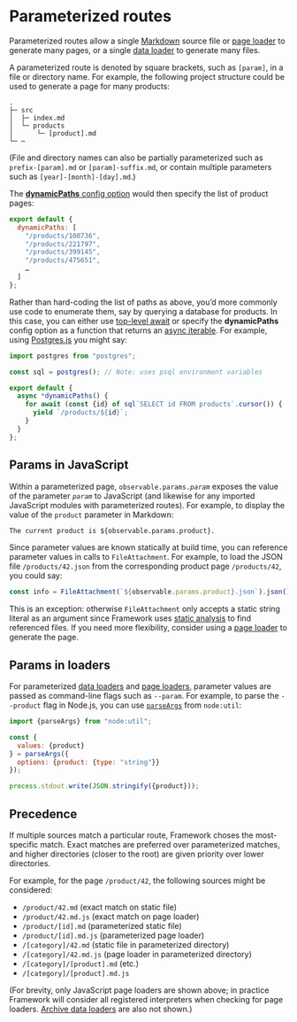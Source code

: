 # Parameterized routes <a href="https://github.com/observablehq/framework/pull/1523" class="observablehq-version-badge" data-version="prerelease" title="Added in #1523"></a>

Parameterized routes allow a single [Markdown](./markdown) source file or [page loader](./page-loaders) to generate many pages, or a single [data loader](./data-loaders) to generate many files.

A parameterized route is denoted by square brackets, such as `[param]`, in a file or directory name. For example, the following project structure could be used to generate a page for many products:

```
.
├─ src
│  ├─ index.md
│  └─ products
│      └─ [product].md
└─ ⋯
```

(File and directory names can also be partially parameterized such as `prefix-[param].md` or `[param]-suffix.md`, or contain multiple parameters such as `[year]-[month]-[day].md`.)

The [**dynamicPaths** config option](./config#dynamicPaths) would then specify the list of product pages:

```js run=false
export default {
  dynamicPaths: [
    "/products/100736",
    "/products/221797",
    "/products/399145",
    "/products/475651",
    …
  ]
};
```

Rather than hard-coding the list of paths as above, you’d more commonly use code to enumerate them, say by querying a database for products. In this case, you can either use [top-level await](https://v8.dev/features/top-level-await) or specify the **dynamicPaths** config option as a function that returns an [async iterable](https://developer.mozilla.org/en-US/docs/Web/JavaScript/Reference/Iteration_protocols#the_async_iterator_and_async_iterable_protocols). For example, using [Postgres.js](https://github.com/porsager/postgres/blob/master/README.md#usage) you might say:

```js run=false
import postgres from "postgres";

const sql = postgres(); // Note: uses psql environment variables

export default {
  async *dynamicPaths() {
    for await (const {id} of sql`SELECT id FROM products`.cursor()) {
      yield `/products/${id}`;
    }
  }
};
```

## Params in JavaScript

Within a parameterized page, <code>observable.params.<i>param</i></code> exposes the value of the parameter <code><i>param</i></code> to JavaScript (and likewise for any imported JavaScript modules with parameterized routes). For example, to display the value of the `product` parameter in Markdown:

```md run=false
The current product is ${observable.params.product}.
```

Since parameter values are known statically at build time, you can reference parameter values in calls to `FileAttachment`. For example, to load the JSON file `/products/42.json` from the corresponding product page `/products/42`, you could say:

```js run=false
const info = FileAttachment(`${observable.params.product}.json`).json();
```

This is an exception: otherwise `FileAttachment` only accepts a static string literal as an argument since Framework uses [static analysis](./files#static-analysis) to find referenced files. If you need more flexibility, consider using a [page loader](./page-loaders) to generate the page.

## Params in loaders

For parameterized [data loaders](./data-loaders) and [page loaders](./page-loaders), parameter values are passed as command-line flags such as `--param`. For example, to parse the `--product` flag in Node.js, you can use [`parseArgs`](https://nodejs.org/api/util.html#utilparseargsconfig) from `node:util`:

```js run=false
import {parseArgs} from "node:util";

const {
  values: {product}
} = parseArgs({
  options: {product: {type: "string"}}
});

process.stdout.write(JSON.stringify({product}));
```

## Precedence

If multiple sources match a particular route, Framework choses the most-specific match. Exact matches are preferred over parameterized matches, and higher directories (closer to the root) are given priority over lower directories.

For example, for the page `/product/42`, the following sources might be considered:

* `/product/42.md` (exact match on static file)
* `/product/42.md.js` (exact match on page loader)
* `/product/[id].md` (parameterized static file)
* `/product/[id].md.js` (parameterized page loader)
* `/[category]/42.md` (static file in parameterized directory)
* `/[category]/42.md.js` (page loader in parameterized directory)
* `/[category]/[product].md` (etc.)
* `/[category]/[product].md.js`

(For brevity, only JavaScript page loaders are shown above; in practice Framework will consider all registered interpreters when checking for page loaders. [Archive data loaders](./data-loaders#archives) are also not shown.)
